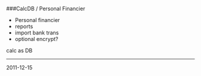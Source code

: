 ###CalcDB / Personal Financier

* Personal financier 
* reports
* import bank trans
* optional encrypt?

calc as DB


---
2011-12-15
